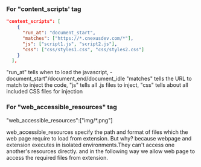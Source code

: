 ### For "content_scripts' tag

```json
"content_scripts": [
    {
      "run_at": "document_start",
      "matches": ["https://*.cnexusdev.com/*"],
      "js": ["script1.js", "script2.js"],
      "css": ["css/styles1.css", "css/styles2.css"]
    }
  ],
```

  "run_at" tells when to load the javascript, - document_start"/document_end/document_idle
  "matches" tells the URL to match to inject the code,
  "js" tells all .js files to inject,
  "css" tells about all included CSS files for injection

### For "web_accessible_resources" tag

  "web_accessible_resources":["img/*.png"]

web_accessible_resources specify the path and format of files which the web page require to load from extension.
But why? because webpage and extension executes in isolated environments.They can't access one another's resources directly.
and in the following way we allow web page to access the required files from extension.